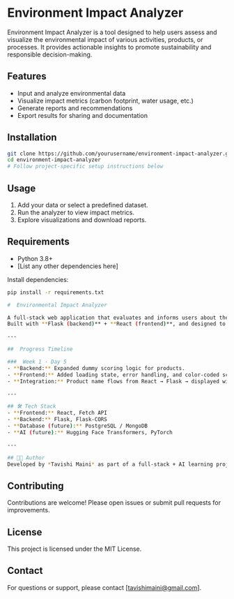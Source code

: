 # Environment Impact Analyzer

Environment Impact Analyzer is a tool designed to help users assess and visualize the environmental impact of various activities, products, or processes. It provides actionable insights to promote sustainability and responsible decision-making.

## Features

- Input and analyze environmental data
- Visualize impact metrics (carbon footprint, water usage, etc.)
- Generate reports and recommendations
- Export results for sharing and documentation

## Installation

```bash
git clone https://github.com/yourusername/environment-impact-analyzer.git
cd environment-impact-analyzer
# Follow project-specific setup instructions below
```

## Usage

1. Add your data or select a predefined dataset.
2. Run the analyzer to view impact metrics.
3. Explore visualizations and download reports.

## Requirements

- Python 3.8+
- [List any other dependencies here]

Install dependencies:

```bash
pip install -r requirements.txt

#  Environmental Impact Analyzer  

A full-stack web application that evaluates and informs users about the **environmental impact of consumer products**.  
Built with **Flask (backend)** + **React (frontend)**, and designed to evolve into an AI-powered sustainability tool.  

---

##  Progress Timeline  

###  Week 1 · Day 5  
- **Backend:** Expanded dummy scoring logic for products.  
- **Frontend:** Added loading state, error handling, and color-coded scores.  
- **Integration:** Product name flows from React → Flask → displayed with score.  

---

## 🛠️ Tech Stack  
- **Frontend:** React, Fetch API  
- **Backend:** Flask, Flask-CORS  
- **Database (future):** PostgreSQL / MongoDB  
- **AI (future):** Hugging Face Transformers, PyTorch  

---

## 👩‍💻 Author  
Developed by *Tavishi Maini* as part of a full-stack + AI learning project.  

```

## Contributing

Contributions are welcome! Please open issues or submit pull requests for improvements.

## License

This project is licensed under the MIT License.

## Contact

For questions or support, please contact [tavishimaini@gmail.com].